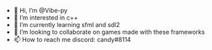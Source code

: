 - 👋 Hi, I’m @Vibe-py
- 👀 I’m interested in c++
- 🌱 I’m currently learning sfml and sdl2
- 💞️ I’m looking to collaborate on games made with these frameworks
- 📫 How to reach me discord: candy#8114

<!---
Vibe-py/Vibe-py is a ✨ special ✨ repository because its `README.md` (this file) appears on your GitHub profile.
You can click the Preview link to take a look at your changes.
--->
